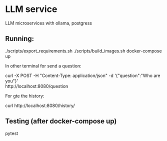 # LLM service

LLM microservices with ollama, postgress

## Running:

./scripts/export_requirements.sh
./scripts/build_images.sh
docker-compose up

In other terminal for send a question:

curl -X POST -H "Content-Type: application/json" -d '{"question":"Who are you"}' \
    http://localhost:8080/question

For gte the history:

curl  http://localhost:8080/history/

## Testing (after docker-compose up)

pytest
